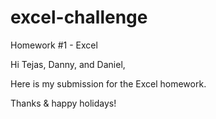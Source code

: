 # excel-challenge

Homework #1 - Excel

Hi Tejas, Danny, and Daniel,

Here is my submission for the Excel homework. 

Thanks & happy holidays!
